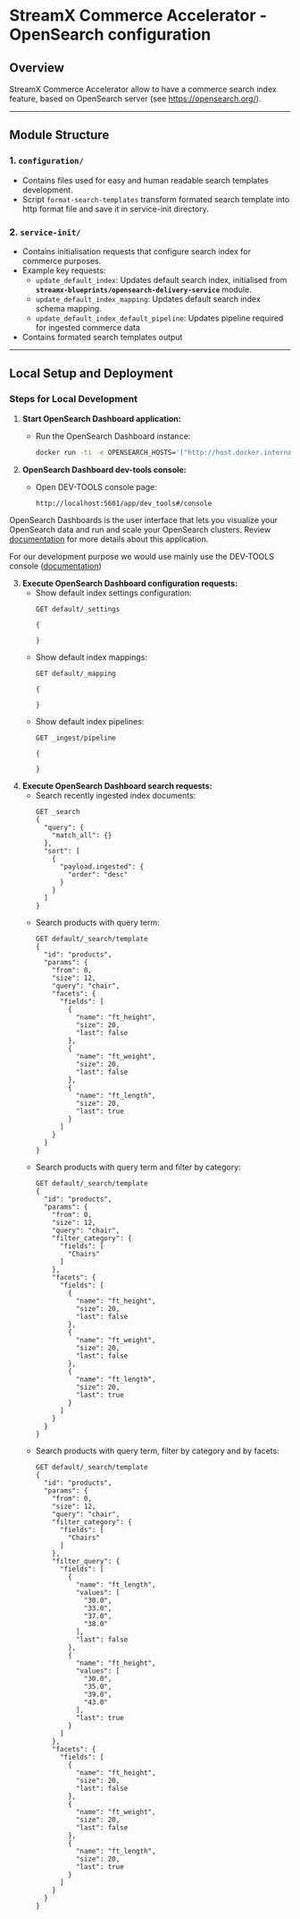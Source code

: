 # StreamX Commerce Accelerator - OpenSearch configuration

## Overview

StreamX Commerce Accelerator allow to have a commerce search index feature, based on OpenSearch server (see https://opensearch.org/).

---

## Module Structure

### 1. **`configuration/`**
- Contains files used for easy and human readable search templates development.
- Script `format-search-templates` transform formated search template into http format file and save it in service-init directory.

### 2. **`service-init/`**
- Contains initialisation requests that configure search index for commerce purposes.
- Example key requests:
    - `update_default_index`: Updates default search index, initialised from **`streamx-blueprints/opensearch-delivery-service`** module.
    - `update_default_index_mapping`: Updates default search index schema mapping.
    - `update_default_index_default_pipeline`: Updates pipeline required for ingested commerce data
- Contains formated search templates output

---

## Local Setup and Deployment

### Steps for Local Development

1. **Start OpenSearch Dashboard application:**
    - Run the OpenSearch Dashboard instance:
      ```bash
      docker run -ti -e OPENSEARCH_HOSTS='["http://host.docker.internal:9201"]' -e DISABLE_SECURITY_DASHBOARDS_PLUGIN=true -p 5601:5601 --rm --name opensearch-dashbard opensearchproject/opensearch-dashboards:2.16.0
      ```

2. **OpenSearch Dashboard dev-tools console:**
    - Open DEV-TOOLS console page:
       ```http request
       http://localhost:5601/app/dev_tools#/console
       ```
OpenSearch Dashboards is the user interface that lets you visualize your OpenSearch data and run and scale your OpenSearch clusters.
Review [documentation](https://opensearch.org/docs/latest/dashboards/) for more details about this application.

For our development purpose we would use mainly use the DEV-TOOLS console ([documentation](https://opensearch.org/docs/latest/dashboards/dev-tools/index-dev/))

3. **Execute OpenSearch Dashboard configuration requests:**
    - Show default index settings configuration:
      ```http request 
      GET default/_settings
      
      {

      }
      ```
    - Show default index mappings:
      ```http request
      GET default/_mapping
      
      {

      }
      ```
    - Show default index pipelines:
      ```http request
      GET _ingest/pipeline
      
      {
      
      }
      ```
4. **Execute OpenSearch Dashboard search requests:**
    - Search recently ingested index documents:
      ```http request
      GET _search
      {
        "query": {
          "match_all": {}
        },
        "sort": [
          {
            "payload.ingested": {
              "order": "desc"
            }
          }
        ]
      }
      ```
    - Search products with query term:
      ```http request
      GET default/_search/template         
      {
        "id": "products",
        "params": {
          "from": 0,
          "size": 12,
          "query": "chair",
          "facets": {
            "fields": [
              {
                "name": "ft_height",
                "size": 20,
                "last": false
              },
              {
                "name": "ft_weight",
                "size": 20,
                "last": false
              },
              {
                "name": "ft_length",
                "size": 20,
                "last": true
              }
            ]
          }
        }
      }
      ```
    - Search products with query term and filter by category:
      ```http request 
      GET default/_search/template            
      {
        "id": "products",
        "params": {
          "from": 0,
          "size": 12,
          "query": "chair",
          "filter_category": {
            "fields": [ 
              "Chairs" 
            ]
          }, 
          "facets": {
            "fields": [
              {
                "name": "ft_height",
                "size": 20,
                "last": false
              },
              {
                "name": "ft_weight",
                "size": 20,
                "last": false
              },
              {
                "name": "ft_length",
                "size": 20,
                "last": true
              }
            ]
          }
        }
      }
      ```
    - Search products with query term, filter by category and by facets:
      ```http request
      GET default/_search/template
      {
        "id": "products",
        "params": {
          "from": 0,
          "size": 12,
          "query": "chair",
          "filter_category": {
            "fields": [
              "Chairs"
            ]
          },
          "filter_query": {
            "fields": [
              {
                "name": "ft_length",
                "values": [
                  "30.0",
                  "33.0",
                  "37.0",
                  "38.0"
                ],
                "last": false
              },
              {
                "name": "ft_height",
                "values": [
                  "30.0",
                  "35.0",
                  "39.0",
                  "43.0"
                ],
                "last": true
              }
            ]
          },
          "facets": {
            "fields": [
              {
                "name": "ft_height",
                "size": 20,
                "last": false
              },
              {
                "name": "ft_weight",
                "size": 20,
                "last": false
              },
              {
                "name": "ft_length",
                "size": 20,
                "last": true
              }
            ]
          }
        }
      }
      ```
